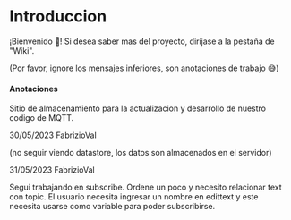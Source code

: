 # Introduccion

¡Bienvenido 👋! Si desea saber mas del proyecto, dirijase a la pestaña de "Wiki".

(Por favor, ignore los mensajes inferiores, son anotaciones de trabajo 😅)




#### Anotaciones
Sitio de almacenamiento para la actualizacion y desarrollo de nuestro codigo de MQTT.

30/05/2023
FabrizioVal

(no seguir viendo datastore, los datos son almacenados en el servidor)

31/05/2023
FabrizioVal

Segui trabajando en subscribe. Ordene un poco y necesito relacionar text con topic. El usuario necesita ingresar un nombre en edittext y este necesita usarse como variable para poder subscribirse.
